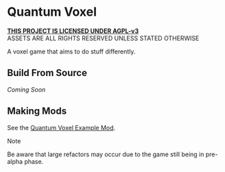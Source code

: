# Quantum Voxel
**[THIS PROJECT IS LICENSED UNDER AGPL-v3](LICENSE)**  
ASSETS ARE ALL RIGHTS RESERVED UNLESS STATED OTHERWISE

A voxel game that aims to do stuff differently.

## Build From Source
*Coming Soon* <!--Or maybe not? Who knows lmao-->

## Making Mods
See the [Quantum Voxel Example Mod](https://github.com/Ultreon/quantum-voxel-example-mod).
> [!Note]
> Be aware that large refactors may occur due to the game still being in pre-alpha phase.
